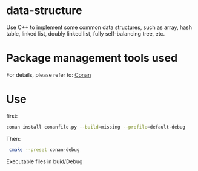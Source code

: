 # data-structure
Use C++ to implement some common data structures, such as array, hash table, linked list, doubly linked list, fully self-balancing tree, etc.
# Package management tools used
For details, please refer to:
[Conan](https://github.com/conan-io/conan)
# Use
first:
```Bash
conan install conanfile.py --build=missing --profile=default-debug
```
Then:
```Bash
 cmake --preset conan-debug
 ```
 Executable files in buid/Debug